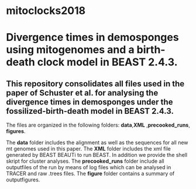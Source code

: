 # mitoclocks2018

# Divergence times in demosponges using mitogenomes and a birth-death clock model in BEAST 2.4.3.



## This repository consolidates all files used in the paper of Schuster et al. for analysing the divergence times in demosponges under the fossilized-birth-death model in BEAST 2.4.3. 

The files are organized in the following folders: **data**,**XML** ,**precooked_runs**, **figures**.

The **data** folder includes the alignment as well as the sequences for all new mt genomes used in this paper.
The **XML** folder includes the xml file generated by BEAST BEAUTi to run BEAST. In addition we provide the shell skript for cluster analyses. The **precooked_runs** folder include all outputfiles of the run by means of log files which can be analysed in TRACER and raw .trees files. The **figure** folder contains a summary of outputfigures. 

